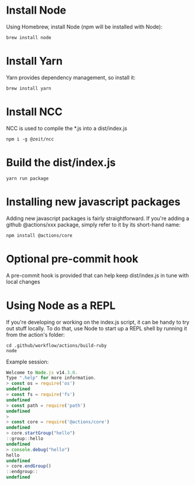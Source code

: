
# Install Node

Using Homebrew, install Node (npm will be installed with Node):

```
brew install node
```

# Install Yarn

Yarn provides dependency management, so install it:

```
brew install yarn
```

# Install NCC

NCC is used to compile the *.js into a dist/index.js

```
npm i -g @zeit/ncc
```

# Build the dist/index.js

```
yarn run package
```

# Installing new javascript packages

Adding new javascript packages is fairly straightforward.  If you're adding a github @actions/xxx package,
simply refer to it by its short-hand name:

```
npm install @actions/core
```

# Optional pre-commit hook

A pre-commit hook is provided that can help keep dist/index.js in tune with local changes


# Using Node as a REPL

If you're developing or working on the index.js script, it can be handy to try out stuff 
locally.  To do that, use Node to start up a REPL shell by running it from the action's folder:

```
cd .github/workflow/actions/build-ruby
node
```

Example session:

```javascript
Welcome to Node.js v14.3.0.
Type ".help" for more information.
> const os = require('os')
undefined
> const fs = require('fs')
undefined
> const path = require('path')
undefined
>
> const core = require('@actions/core')
undefined
> core.startGroup("hello")
::group::hello
undefined
> console.debug("hello")
hello
undefined
> core.endGroup()
::endgroup::
undefined
```